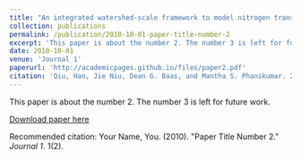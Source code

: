 ```yaml
---
title: "An integrated watershed-scale framework to model nitrogen transport and transformations"
collection: publications
permalink: /publication/2010-10-01-paper-title-number-2
excerpt: 'This paper is about the number 2. The number 3 is left for future work.'
date: 2010-10-01
venue: 'Journal 1'
paperurl: 'http://academicpages.github.io/files/paper2.pdf'
citation: 'Qiu, Han, Jie Niu, Dean G. Baas, and Mantha S. Phanikumar. 2023. An integrated watershed-scale framework to model nitrogen transport and transformations. Science of The Total Environment 882, 163348. DOI:https://doi.org/10.1016/j.scitotenv.2023.163348. &quot;Paper Title Number 2.&quot; <i>Journal 1</i>. 1(2).'
---
```

This paper is about the number 2. The number 3 is left for future work.

[Download paper here](http://academicpages.github.io/files/paper2.pdf)

Recommended citation: Your Name, You. (2010). "Paper Title Number 2." <i>Journal 1</i>. 1(2).
